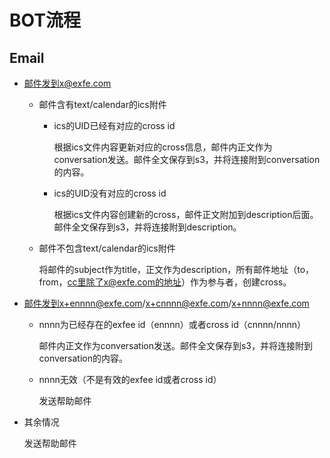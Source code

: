 BOT流程
=======

Email
-----

 - 邮件发到x@exfe.com

 	- 邮件含有text/calendar的ics附件

 	 	- ics的UID已经有对应的cross id

 	 		根据ics文件内容更新对应的cross信息，邮件内正文作为conversation发送。邮件全文保存到s3，并将连接附到conversation的内容。

 	 	- ics的UID没有对应的cross id

 	 		根据ics文件内容创建新的cross，邮件正文附加到description后面。邮件全文保存到s3，并将连接附到description。

 	- 邮件不包含text/calendar的ics附件

 	 	将邮件的subject作为title，正文作为description，所有邮件地址（to，from，cc里除了x@exfe.com的地址）作为参与者，创建cross。

 - 邮件发到x+ennnn@exfe.com/x+cnnnn@exfe.com/x+nnnn@exfe.com

 	- nnnn为已经存在的exfee id（ennnn）或者cross id（cnnnn/nnnn）

 		邮件内正文作为conversation发送。邮件全文保存到s3，并将连接附到conversation的内容。

 	- nnnn无效（不是有效的exfee id或者cross id）

 		发送帮助邮件

 - 其余情况

 	发送帮助邮件